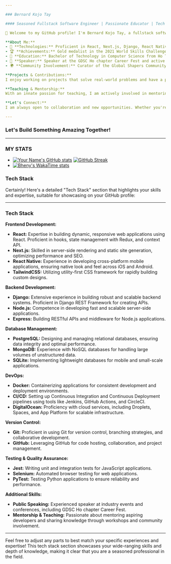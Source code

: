 ```yaml
---

### Bernard Kojo Tay

#### Seasoned Fullstack Software Engineer | Passionate Educator | Tech Enthusiast

👋 Welcome to my GitHub profile! I'm Bernard Kojo Tay, a fullstack software engineer with over four years of experience in the IT industry. My expertise spans various aspects of software development, including systems design, leadership, and teamwork.

**About Me:**
- 🔧 **Technologies:** Proficient in React, Next.js, Django, React Native, and DevOps practices. I have a strong background in both frontend and backend development.
- 🏆 **Achievements:** Gold medalist in the 2021 World Skills Challenge Ghana Nationals for IT Business Solutions. This accolade highlights my ability to conceptualize and implement high-impact solutions.
- 🌱 **Education:** Bachelor of Technology in Computer Science from Ho Technical University, coupled with an HND in the same field.
- 📢 **Speaker:** Speaker at the GDSC Ho chapter Career Fest and active participant in industry conferences.
- 🌍 **Community Involvement:** Curator of the Global Shapers Community Ho Chapter and active member of Ho City Konnect group.

**Projects & Contributions:**
I enjoy working on projects that solve real-world problems and have a positive impact on communities. My portfolio includes various applications built with modern frameworks and libraries. I am particularly passionate about designing systems that enhance user experiences and drive innovation.

**Teaching & Mentorship:**
With an innate passion for teaching, I am actively involved in mentoring aspiring developers at Genius IT Brainery. I believe in the power of knowledge-sharing and am committed to helping others succeed in their tech journeys.

**Let's Connect:**
I am always open to collaboration and new opportunities. Whether you're interested in discussing innovative projects, need help with a challenging problem, or simply want to connect, feel free to reach out.

---
```


### Let's Build Something Amazing Together!

---
### MY STATS

- [![Your Name's GitHub stats](https://github-readme-stats.vercel.app/api?username=Bheny&show_icons=true&theme=radical)](https://github.com/anuraghazra/github-readme-stats) [![GitHub Streak](https://streak-stats.demolab.com?user=Bheny&theme=dark)](https://git.io/streak-stats)
- [![Bheny's WakaTime stats](https://github-readme-stats.vercel.app/api/wakatime?username=bennyk)](https://github.com/bheny/github-readme-stats)



### Tech Stack
Certainly! Here's a detailed "Tech Stack" section that highlights your skills and expertise, suitable for showcasing on your GitHub profile:

---

### Tech Stack

**Frontend Development:**
- **React:** Expertise in building dynamic, responsive web applications using React. Proficient in hooks, state management with Redux, and context API.
- **Next.js:** Skilled in server-side rendering and static site generation, optimizing performance and SEO.
- **React Native:** Experience in developing cross-platform mobile applications, ensuring native look and feel across iOS and Android.
- **TailwindCSS:** Utilizing utility-first CSS framework for rapidly building custom designs.

**Backend Development:**
- **Django:** Extensive experience in building robust and scalable backend systems. Proficient in Django REST Framework for creating APIs.
- **Node.js:** Competence in developing fast and scalable server-side applications.
- **Express:** Building RESTful APIs and middleware for Node.js applications.

**Database Management:**
- **PostgreSQL:** Designing and managing relational databases, ensuring data integrity and optimal performance.
- **MongoDB:** Experience with NoSQL databases for handling large volumes of unstructured data.
- **SQLite:** Implementing lightweight databases for mobile and small-scale applications.


**DevOps:**
- **Docker:** Containerizing applications for consistent development and deployment environments.
- **CI/CD:** Setting up Continuous Integration and Continuous Deployment pipelines using tools like Jenkins, GitHub Actions, and CircleCI.
- **DigitalOcean:** Proficiency with cloud services, including Droplets, Spaces, and App Platform for scalable infrastructure.

**Version Control:**
- **Git:** Proficient in using Git for version control, branching strategies, and collaborative development.
- **GitHub:** Leveraging GitHub for code hosting, collaboration, and project management.

**Testing & Quality Assurance:**
- **Jest:** Writing unit and integration tests for JavaScript applications.
- **Selenium:** Automated browser testing for web applications.
- **PyTest:** Testing Python applications to ensure reliability and performance.

**Additional Skills:**
- **Public Speaking:** Experienced speaker at industry events and conferences, including GDSC Ho chapter Career Fest.
- **Mentorship & Teaching:** Passionate about mentoring aspiring developers and sharing knowledge through workshops and community involvement.

---

Feel free to adjust any parts to best match your specific experiences and expertise! This tech stack section showcases your wide-ranging skills and depth of knowledge, making it clear that you are a seasoned professional in the field.

<!---
Bheny/Bheny is a ✨ special ✨ repository because its `README.md` (this file) appears on your GitHub profile.
You can click the Preview link to take a look at your changes.
--->
